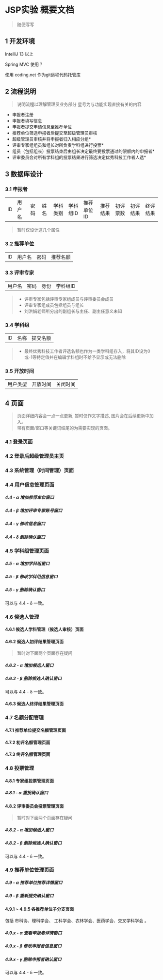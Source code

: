 # JSP实验 概要文档

> 随便写写


## 1 开发环境

IntelliJ 13 以上

Spring MVC 使用？

使用 coding.net 作为git远程代码托管库

## 2 流程说明

> 说明流程以理解管理员业务部分 星号为与功能实现直接有关的内容

* 申报者注册
* 申报者填写信息
* 申报者提交申请信息至推荐单位
* 推荐单位筛选申报者后提交至超级管理员审核
* 超级管理员审核并将申报者归入相应分组*
* 评审专家组组员和组长对所负责学科组进行投票*
* 组员（包括组长）投票结束后由组长决定最终要投票通过的限额内的申报者*
* 评审委员会对所有学科组的投票结果进行筛选决定优秀科技工作者人选*

## 3 数据库设计

### 3.1 申报者

<table>
    <tr>
        <td>ID</td>
        <td>用户名</td>
        <td>密码</td>
        <td>姓名</td>
        <td>学科类别</td>
        <td>学科组ID</td>
        <td>推荐单位ID</td>
        <td>推荐结果</td>
        <td>初评票数</td>
        <td>初评结果</td>
        <td>终评结果</td>
    </tr>
</table>

> 暂时仅设计这几个属性

### 3.2 推荐单位

<table>
    <tr>
        <td>ID</td>
        <td>用户名</td>
        <td>密码</td>
        <td>推荐名额</td>
    </tr>
</table>

### 3.3 评审专家

<table>
    <tr>
        <td>用户名</td>
        <td>密码</td>
        <td>身份</td>
        <td>学科组ID</td>
    </tr>
</table>

> * 评审专家包括评审专家组成员与评审委员会成员
> * 评审专家组成员包括组员与组长
> * 刘洪娟老师所分出的副组长与主任、副主任意义未知

### 3.4 学科组

<table>
    <tr>
        <td>ID</td>
        <td>名称</td>
        <td>提交名额</td>
    </tr>
</table>

> * 最终优秀科技工作者评选名额也作为一类学科组存入，将其ID设为0或-1等特定值并在编辑学科组时不给予显示或无法删除

### 3.5 开放时间

<table>
    <tr>
        <td>用户类型</td>
        <td>开放时间</td>
        <td>关闭时间</td>
    </tr>
</table>

## 4 页面

> 页面详细内容会一点一点更新, 暂时仅作文字描述, 图片会在后续更新中加入。  
> 带有页面/窗口等关键词结尾的为需要实现的页面。

### 4.1 登录页面

### 4.2 登录后超级管理员主页

### 4.3 系统管理（时间管理）页面

### 4.4 用户信息管理页面

##### 4.4 - α 增加推荐单位窗口

##### 4.4 - β 增加评审专家账号窗口

##### 4.4 - γ 修改信息窗口

##### 4.4 - δ 删除确认窗口

### 4.5 学科组管理页面

##### 4.5 - α 增加学科组窗口

##### 4.5 - β 修改学科组信息窗口

##### 4.5 - γ 删除确认窗口

可以与 4.4 - δ 一致。

### 4.6 候选人管理

#### 4.6.1 候选人学科管理（候选人审核）页面

#### 4.6.2 候选人初评结果管理页面

> 暂时对下面两个页面存在疑问

##### 4.6.2 - α 增加候选人窗口

##### 4.6.2 - β 删除候选人确认窗口

可以与 4.4 - δ 一致。

#### 4.6.3 候选人终评结果管理页面

### 4.7 名额分配管理

#### 4.7.1 推荐单位提交名额管理页面

#### 4.7.2 初评名额管理页面

#### 4.7.3 终评名额管理页面

### 4.8 投票管理

#### 4.8.1 专家组投票管理页面

##### 4.8.1 - α 重投确认窗口

#### 4.8.2 评审委员会投票管理页面

> 暂时对下面两个页面存在疑问

##### 4.8.2 - α 增加候选人窗口

##### 4.8.2 - β 删除候选人确认窗口

可以与 4.4 - δ 一致。

### 4.9 推荐单位管理页面

##### 4.9 - α 推荐单位推荐详情窗口

##### 4.9 - β 重新提交确认窗口

#### 4.9.1 ~ 4.9.5 各推荐单位子分支页面

包括 市科协、理科学会、 工科学会、农林学会、医药学会、交叉学科学会 。

##### 4.9.x - α 查看申报者详情窗口

##### 4.9.x - β 修改申报者信息窗口

##### 4.9.x - γ 删除申报者确认窗口

可以与 4.4 - δ 一致。

